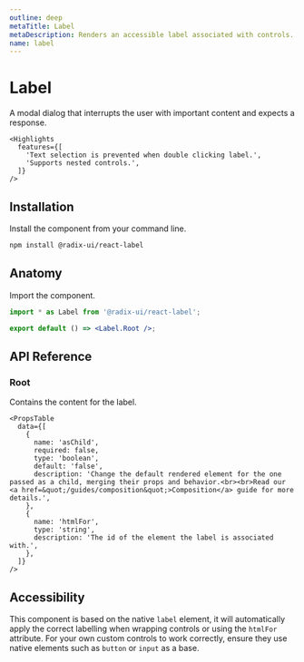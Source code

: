 ```yaml
---
outline: deep
metaTitle: Label
metaDescription: Renders an accessible label associated with controls.
name: label
---
```


<script setup>
import Description from '../../components/Description.vue'
import HeroContainer from '../../components/HeroContainer.vue'
import DemoLabel from '../../components/demo/Label/index.vue'
import PropsTable from '../../components/tables/PropsTable.vue'
import EmitsTable from '../../components/tables/EmitsTable.vue'
import DataAttributesTable from '../../components/tables/DataAttributesTable.vue'
import KeyboardTable from '../../components/tables/KeyboardTable.vue'
import Highlights from '../../components/Highlights.vue'
import HeroCodeGroup from '../../components/HeroCodeGroup.vue'
</script>

# Label

<Description>
A modal dialog that interrupts the user with important content and expects a
response.
</Description>

<HeroContainer>
<DemoLabel />
<template v-slot:codeSlot>
<HeroCodeGroup>
<div filename="index.vue">

<<< ../../components/demo/Label/index.vue

</div>
</HeroCodeGroup>
</template>
</HeroContainer>

```
<Highlights
  features={[
    'Text selection is prevented when double clicking label.',
    'Supports nested controls.',
  ]}
/>
```
## Installation

Install the component from your command line.

```bash
npm install @radix-ui/react-label
```

## Anatomy

Import the component.

```jsx
import * as Label from '@radix-ui/react-label';

export default () => <Label.Root />;
```

## API Reference

### Root

Contains the content for the label.
```
<PropsTable
  data={[
    {
      name: 'asChild',
      required: false,
      type: 'boolean',
      default: 'false',
      description: 'Change the default rendered element for the one passed as a child, merging their props and behavior.<br><br>Read our <a href=&quot;/guides/composition&quot;>Composition</a> guide for more details.',
    },
    {
      name: 'htmlFor',
      type: 'string',
      description: 'The id of the element the label is associated with.',
    },
  ]}
/>
```
## Accessibility

This component is based on the native `label` element, it will automatically apply the correct labelling when wrapping controls or using the `htmlFor` attribute. For your own custom controls to work correctly, ensure they use native elements such as `button` or `input` as a base.